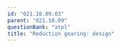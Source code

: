 ```yaml
---
id: "021.10.09.03"
parent: "021.10.09"
questionBank: "atpl"
title: "Reduction gearing: design"
---
```

